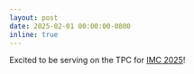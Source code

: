 ```yaml
---
layout: post
date: 2025-02-01 00:00:00-0800
inline: true
---
```


Excited to be serving on the TPC for [IMC 2025](https://conferences.sigcomm.org/imc/2025/)!
